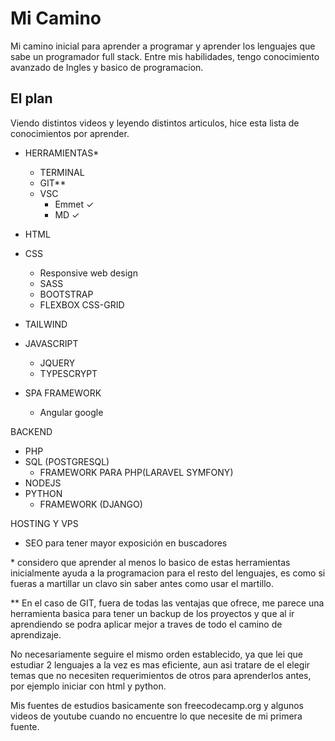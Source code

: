 # Mi Camino

Mi camino inicial para aprender a programar y aprender los lenguajes que sabe un programador full stack.
Entre mis habilidades, tengo conocimiento avanzado de Ingles y basico de programacion. 

## El plan

Viendo distintos videos y leyendo distintos articulos, hice esta lista de conocimientos por aprender.

- HERRAMIENTAS*
    - TERMINAL
    - GIT**
    - VSC
        - Emmet ✓
        - MD ✓

- HTML   
- CSS
    - Responsive web design
    - SASS
    - BOOTSTRAP   
    - FLEXBOX CSS-GRID
- TAILWIND
- JAVASCRIPT
    - JQUERY
    - TYPESCRYPT

- SPA FRAMEWORK
    - Angular google

BACKEND
- PHP
- SQL (POSTGRESQL)
    - FRAMEWORK PARA PHP(LARAVEL SYMFONY)
- NODEJS
- PYTHON
    - FRAMEWORK (DJANGO)

HOSTING Y VPS
- SEO para tener mayor exposición en buscadores

\* considero que aprender al menos lo basico de estas herramientas inicialmente ayuda a la programacion para el resto del lenguajes, es como si fueras a martillar un clavo sin saber antes como usar el martillo. 

\*\* En el caso de GIT, fuera de todas las ventajas que ofrece, me parece una herramienta basica para tener un backup de los proyectos y que al ir aprendiendo se podra aplicar mejor a traves de todo el camino de aprendizaje.  

No necesariamente seguire el mismo orden establecido, ya que lei que estudiar 2 lenguajes  a la vez es mas eficiente, aun asi tratare de el elegir temas que no necesiten requerimientos de otros para aprenderlos antes, por ejemplo iniciar con html y python. 

Mis fuentes de estudios basicamente son freecodecamp.org y algunos videos de youtube cuando no encuentre lo que necesite de mi primera fuente.

